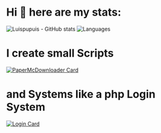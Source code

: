 # Hi 👋 here are my stats:
![Luispupuis - GitHub stats](https://github-readme-stats.vercel.app/api?username=Luispupuis&show=reviews,discussions_started,discussions_answered,prs_merged,prs_merged_percentage)
![Languages](https://github-readme-mwendwa.vercel.app/api/top-langs/?username=Luispupuis&layout=compact&count_private=true)
# I create small Scripts
[![PaperMcDownloader Card](https://github-readme-stats.vercel.app/api/pin/?username=Luispupuis&repo=PaperMcDownloader)](https://github.com/Luispupui/PaperMcDownloader)
# and Systems like a php Login System
[![Login Card](https://github-readme-stats.vercel.app/api/pin/?username=Luispupuis&repo=Login)](https://github.com/Luispupui/Login)
